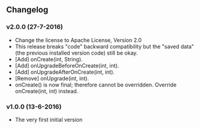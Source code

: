Changelog
-

### v2.0.0 (27-7-2016)
* Change the license to Apache License, Version 2.0
* This release breaks "code" backward compatibility but the "saved data" (the previous installed version code) still be okay.
* [Add] onCreate(int, String).
* [Add] onUpgradeBeforeOnCreate(int, int).
* [Add] onUpgradeAfterOnCreate(int, int).
* [Remove] onUpgrade(int, int).
* onCreate() is now final; therefore cannot be overridden. Override onCreate(int, int) instead.

### v1.0.0 (13-6-2016)
* The very first initial version
